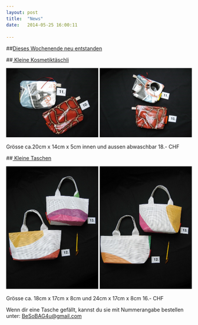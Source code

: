 ```yaml
---
layout: post
title:  "News"
date:   2014-05-25 16:00:11

---
```

##<u>Dieses Wochenende neu entstanden</u>


##<u> Kleine Kosmetiktäschli</u>

<img src="/images/10.jpg" class="right" width="250" />
<img src="/images/11.jpg" class="left"  width="250" />

Grösse ca.20cm x 14cm x 5cm innen und aussen abwaschbar
18.- CHF

##<u> Kleine Taschen</u>


<img src="/images/12.jpg" class="right" width="250" />

<img src="/images/13.jpg" class="left"  width="250" />
 
Grösse ca. 18cm x 17cm x 8cm und 24cm x 17cm x 8cm
16.- CHF 

Wenn dir eine Tasche gefällt, kannst du sie mit Nummerangabe bestellen unter: BeSoBAG4u@gmail.com

    

